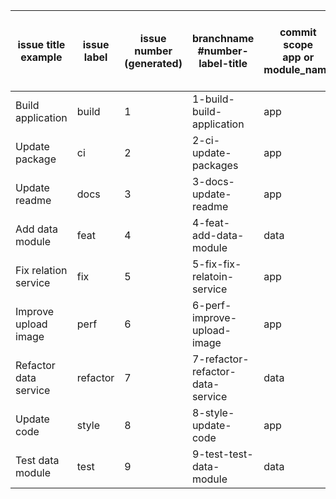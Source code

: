 | issue title example   | issue label | issue number<br>(generated) | branchname<br>#number-label-title | commit scope<br>app or module_name | commit subject<br><type = label>(<scope>): <subject = title> |
|-----------------------|-------------|-----------------------------|-----------------------------------|------------------------------------|--------------------------------------------------------------|
| Build application     | build       | 1                           | 1-build-build-application         | app                                | build(app): Build application                                |
| Update package        | ci          | 2                           | 2-ci-update-packages              | app                                | ci(app): Update packages                                     |
| Update readme         | docs        | 3                           | 3-docs-update-readme              | app                                | docs(app): Update readme                                     |
| Add data module       | feat        | 4                           | 4-feat-add-data-module            | data                               | feat(data): Add data module                                  |
| Fix relation service  | fix         | 5                           | 5-fix-fix-relatoin-service        | app                                | fix(app): Fix relation service                               |
| Improve upload image  | perf        | 6                           | 6-perf-improve-upload-image       | app                                | perf(app): Improve upload image                              |
| Refactor data service | refactor    | 7                           | 7-refactor-refactor-data-service  | data                               | refactor(data): Refactor data service                        |
| Update code           | style       | 8                           | 8-style-update-code               | app                                | style(app): Update code                                      |
| Test data module      | test        | 9                           | 9-test-test-data-module           | data                               | test(data): Test data module                                 |
